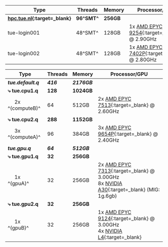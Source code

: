 | Type                                                 | Threads     | Memory    | Processor/GPU                                                                                     |
|------------------------------------------------------|-------------|-----------|---------------------------------------------------------------------------------------------------|
| **[hpc.tue.nl](https://hpc.tue.nl){:target=_blank}** | **96^SMT^** | **256GB** |                                                                                                   |
| tue-login001                                         | 48^SMT^     | 128GB     | 1x [AMD EPYC 9254](https://www.amd.com/en/products/cpu/amd-epyc-9254){:target=_blank} @ 2.90GHz   |
| tue-login002                                         | 48^SMT^     | 128GB     | 1x [AMD EPYC 7402P](https://www.amd.com/en/products/cpu/amd-epyc-7402p){:target=_blank} @ 2.80GHz |

| Type                                     | Threads   | Memory       | Processor/GPU                                                                                                                                                                                                                                |
|------------------------------------------|-----------|--------------|----------------------------------------------------------------------------------------------------------------------------------------------------------------------------------------------------------------------------------------------|
| **_tue.default.q_**                      | **_416_** | **_2176GB_** |                                                                                                                                                                                                                                              |
| **⤷ tue.cpu1.q**                         | **128**   | **1024GB**   |                                                                                                                                                                                                                                              |
| &nbsp;&nbsp;&nbsp;&nbsp; 2x ^(computeB)^ | 64        | 512GB        | 2x [AMD EPYC 7513](https://www.amd.com/en/products/cpu/amd-epyc-7513){:target=_blank} @ 2.60GHz                                                                                                                                              |
| **⤷ tue.cpu2.q**                         | **288**   | **1152GB**   |                                                                                                                                                                                                                                              |
| &nbsp;&nbsp;&nbsp;&nbsp; 3x ^(computeA)^ | 96        | 384GB        | 3x [AMD EPYC 9654P](https://www.amd.com/en/products/processors/server/epyc/4th-generation-9004-and-8004-series/amd-epyc-9654p.html){:target=_blank} @ 2.40GHz                                                                                |
| **_tue.gpu.q_**                          | **_64_**  | **_512GB_**  |                                                                                                                                                                                                                                              |
| **⤷ tue.gpu1.q**                         | **32**    | **256GB**    |                                                                                                                                                                                                                                              |
| &nbsp;&nbsp;&nbsp;&nbsp; 1x ^(gpuA)^                              | 32        | 256GB        | 2x [AMD EPYC 7313](https://www.amd.com/en/products/cpu/amd-epyc-7313){:target=_blank} @ 3.00GHz<br/>8x [NVIDIA A30](https://www.nvidia.com/en-us/data-center/products/a30/){:target=_blank} (MIG: 1g.6gb)                                    |
| **⤷ tue.gpu2.q**                         | **32**    | **256GB**    |                                                                                                                                                                                                                                              |
| &nbsp;&nbsp;&nbsp;&nbsp; 1x ^(gpuB)^                              | 32        | 256GB        | 1x [AMD EPYC 9124](https://www.amd.com/en/products/processors/server/epyc/4th-generation-9004-and-8004-series/amd-epyc-9124.html){:target=_blank} @ 3.00GHz<br/>4x [NVIDIA L4](https://www.nvidia.com/en-us/data-center/l4/){:target=_blank} |
